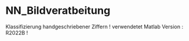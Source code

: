 # NN_Bildveratbeitung
Klassifizierung handgeschriebener Ziffern
! verwendetet Matlab Version : R2022B !

